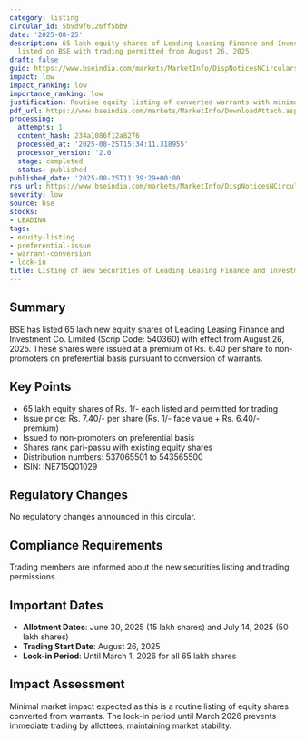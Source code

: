 ```yaml
---
category: listing
circular_id: 5b9d9f6126ff5bb9
date: '2025-08-25'
description: 65 lakh equity shares of Leading Leasing Finance and Investment Co. Limited
  listed on BSE with trading permitted from August 26, 2025.
draft: false
guid: https://www.bseindia.com/markets/MarketInfo/DispNoticesNCirculars.aspx?Noticeid={EFB61C84-1115-4873-8887-697EC6D1EE8C}&noticeno=20250825-26&dt=08/25/2025&icount=26&totcount=65&flag=0
impact: low
impact_ranking: low
importance_ranking: low
justification: Routine equity listing of converted warrants with minimal market impact
pdf_url: https://www.bseindia.com/markets/MarketInfo/DownloadAttach.aspx?id=20250825-26&attachedId=
processing:
  attempts: 1
  content_hash: 234a1086f12a8276
  processed_at: '2025-08-25T15:34:11.318955'
  processor_version: '2.0'
  stage: completed
  status: published
published_date: '2025-08-25T11:39:29+00:00'
rss_url: https://www.bseindia.com/markets/MarketInfo/DispNoticesNCirculars.aspx?Noticeid={EFB61C84-1115-4873-8887-697EC6D1EE8C}&noticeno=20250825-26&dt=08/25/2025&icount=26&totcount=65&flag=0
severity: low
source: bse
stocks:
- LEADING
tags:
- equity-listing
- preferential-issue
- warrant-conversion
- lock-in
title: Listing of New Securities of Leading Leasing Finance and Investment Co. Limited
---
```


## Summary

BSE has listed 65 lakh new equity shares of Leading Leasing Finance and Investment Co. Limited (Scrip Code: 540360) with effect from August 26, 2025. These shares were issued at a premium of Rs. 6.40 per share to non-promoters on preferential basis pursuant to conversion of warrants.

## Key Points

- 65 lakh equity shares of Rs. 1/- each listed and permitted for trading
- Issue price: Rs. 7.40/- per share (Rs. 1/- face value + Rs. 6.40/- premium)
- Issued to non-promoters on preferential basis
- Shares rank pari-passu with existing equity shares
- Distribution numbers: 537065501 to 543565500
- ISIN: INE715Q01029

## Regulatory Changes

No regulatory changes announced in this circular.

## Compliance Requirements

Trading members are informed about the new securities listing and trading permissions.

## Important Dates

- **Allotment Dates**: June 30, 2025 (15 lakh shares) and July 14, 2025 (50 lakh shares)
- **Trading Start Date**: August 26, 2025
- **Lock-in Period**: Until March 1, 2026 for all 65 lakh shares

## Impact Assessment

Minimal market impact expected as this is a routine listing of equity shares converted from warrants. The lock-in period until March 2026 prevents immediate trading by allottees, maintaining market stability.